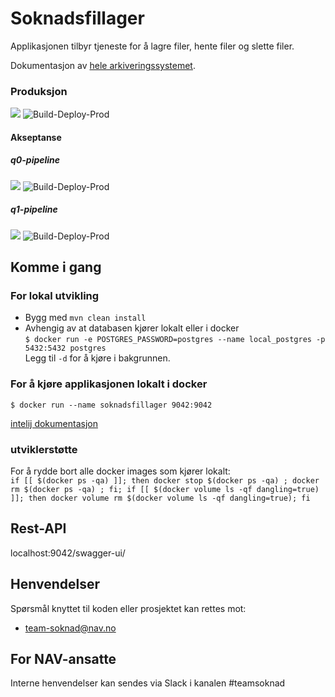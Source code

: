 # Soknadsfillager
Applikasjonen tilbyr tjeneste for å lagre filer, hente filer og slette filer.

Dokumentasjon av [hele arkiveringssystemet](https://github.com/navikt/archiving-infrastructure/wiki).


### Produksjon
![](https://github.com/navikt/soknadsfillager/workflows/Build-Deploy/badge.svg?branch=main)
![Build-Deploy-Prod](https://github.com/navikt/soknadsfillager/workflows/Build-Deploy-Prod/badge.svg?branch=main&event=deployment)

#### Akseptanse
##### q0-pipeline
![](https://github.com/navikt/soknadsfillager/workflows/Build-Deploy-Pipelines/badge.svg?branch=q0-pipeline)
![Build-Deploy-Prod](https://github.com/navikt/soknadsfillager/workflows/Build-Deploy-Pipelines/badge.svg?branch=q0-pipeline&event=deployment)
##### q1-pipeline
![](https://github.com/navikt/soknadsfillager/workflows/Build-Deploy-Pipelines/badge.svg?branch=q1-pipeline)
![Build-Deploy-Prod](https://github.com/navikt/soknadsfillager/workflows/Build-Deploy-Pipelines/badge.svg?branch=q1-pipeline&event=deployment)


## Komme i gang

### For lokal utvikling
* Bygg med `mvn clean install`
* Avhengig av at databasen kjører lokalt eller i docker<br />
`$ docker run -e POSTGRES_PASSWORD=postgres --name local_postgres -p 5432:5432 postgres`<br />
Legg til `-d` for å kjøre i bakgrunnen.

### For å kjøre applikasjonen lokalt i docker
`$ docker run --name soknadsfillager 9042:9042`

[intelij dokumentasjon](https://www.jetbrains.com/help/idea/docker.html)

### utviklerstøtte
For å rydde bort alle docker images som kjører lokalt:<br />
`if [[ $(docker ps -qa) ]]; then docker stop $(docker ps -qa) ; docker rm $(docker ps -qa) ; fi; if [[ $(docker volume ls -qf dangling=true) ]]; then docker volume rm $(docker volume ls -qf dangling=true); fi`


## Rest-API
localhost:9042/swagger-ui/

## Henvendelser
Spørsmål knyttet til koden eller prosjektet kan rettes mot:
* [team-soknad@nav.no](mailto:team-soknad@nav.no)

## For NAV-ansatte
Interne henvendelser kan sendes via Slack i kanalen #teamsoknad
